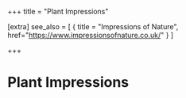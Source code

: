+++
title = "Plant Impressions"

[extra]
see_also = [
  { title = "Impressions of Nature", href="https://www.impressionsofnature.co.uk/" }
]

+++

# Plant Impressions
